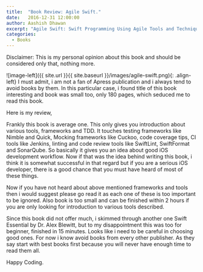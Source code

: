 ```yaml
---
title:  "Book Review: Agile Swift."
date:   2016-12-31 12:00:00
author: Aashish Dhawan
excerpt: "Agile Swift: Swift Programming Using Agile Tools and Techniques by Godfrey Nolan."
categories:
  - Books
---
```


Disclaimer: This is my personal opinion about this book and should be considered only that, nothing more.

![image-left]({{ site.url }}{{ site.baseurl }}/images/agile-swift.png){: .align-left} I must admit, i am not a fan of Apress publication and i always tend to avoid books by them. In this particular case, i found title of this book interesting and book was small too, only 180 pages, which seduced me to read this book.

Here is my review,

Frankly this book is average one. This only gives you introduction about various tools, frameworks and TDD. It touches testing frameworks like Nimble and Quick, Mocking frameworks like Cuckoo, code coverage tips, CI tools like Jenkins, linting and code review tools like SwiftLint, SwiftFormat and SonarQube. So basically it gives you an idea about good iOS development workflow.
Now if that was the idea behind writing this book, i think it is somewhat successful in that regard but if you are a serious iOS developer, there is a good chance that you must have heard of most of these things.

Now if you have not heard about above mentioned frameworks and tools then i would suggest please go read it as each one of these is too important to be ignored. Also book is too small and can be finished within 2 hours if you are only looking for introduction to various tools described.

Since this book did not offer much, i skimmed through another one Swift Essential by Dr. Alex Blewitt, but to my disappointment this was too for beginner, finished in 15 minutes. Looks like i need to be careful in choosing good ones. For now i know avoid books from every other publisher. As they say start with best books first because you will never have enough time to read them all.


Happy Coding.
